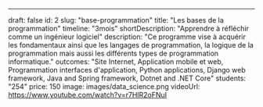 ---

draft: false
id: 2
slug: "base-programmation"
title: "Les bases de la programmation"
timeline: "3mois"
shortDescription: "Apprendre à réfléchir comme un ingénieur logiciel"
description: "Ce programme vise à acquérir les fondamentaux ainsi que les langages de programmation, la logique de la programmation mais aussi les différents types de programmation informatique."
outcomes: "Site Internet, Application mobile et web, Programmation interfaces d'application, Python applications, Django web framework, Java and Spring framework, Dotnet and .NET Core"
students: "254"
price: 150
image: images/data_science.png
videoUrl: https://www.youtube.com/watch?v=r7HlR2oFNuI
